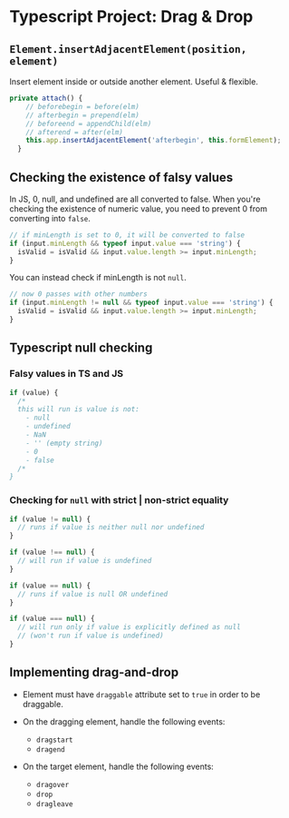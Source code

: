 # Typescript Project: Drag & Drop

## `Element.insertAdjacentElement(position, element)`

Insert element inside or outside another element. Useful & flexible.

```ts
private attach() {
    // beforebegin = before(elm)
    // afterbegin = prepend(elm)
    // beforeend = appendChild(elm)
    // afterend = after(elm)
    this.app.insertAdjacentElement('afterbegin', this.formElement);
  }
```

## Checking the existence of falsy values

In JS, 0, null, and undefined are all converted to false.
When you're checking the existence of numeric value, you need to prevent 0 from converting into `false`.

```ts
// if minLength is set to 0, it will be converted to false
if (input.minLength && typeof input.value === 'string') {
  isValid = isValid && input.value.length >= input.minLength;
}
```

You can instead check if minLength is not `null`.

```ts
// now 0 passes with other numbers
if (input.minLength != null && typeof input.value === 'string') {
  isValid = isValid && input.value.length >= input.minLength;
}
```

## Typescript null checking

### Falsy values in TS and JS

```ts
if (value) {
  /*
  this will run is value is not:
    - null
    - undefined
    - NaN
    - '' (empty string)
    - 0
    - false
  /*
}
```

### Checking for `null` with strict | non-strict equality

```ts
if (value != null) {
  // runs if value is neither null nor undefined
}

if (value !== null) {
  // will run if value is undefined
}

if (value == null) {
  // runs if value is null OR undefined
}

if (value === null) {
  // will run only if value is explicitly defined as null
  // (won't run if value is undefined)
}
```

## Implementing drag-and-drop

- Element must have `draggable` attribute set to `true` in order to be draggable.
- On the dragging element, handle the following events:

  - `dragstart`
  - `dragend`

- On the target element, handle the following events:
  - `dragover`
  - `drop`
  - `dragleave`
